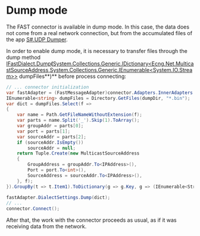 # Dump mode

The FAST connector is available in dump mode. In this case, the data does not come from a real network connection, but from the accumulated files of the app [S\#.UDP Dumper](UdpDumper.md).

In order to enable dump mode, it is necessary to transfer files through the dump method [IFastDialect.Dump](xref:StockSharp.Fix.Dialects.IFastDialect.Dump(System.Collections.Generic.IDictionary{Ecng.Net.MulticastSourceAddress,System.Collections.Generic.IEnumerable{System.IO.Stream}}))**(**[System.Collections.Generic.IDictionary\<Ecng.Net.MulticastSourceAddress,System.Collections.Generic.IEnumerable\<System.IO.Stream\>\>](xref:System.Collections.Generic.IDictionary`2) dumpFiles**)** before process connecting:

```cs
// ... connector initialization
var fastAdapter = (FastMessageAdapter)connector.Adapters.InnerAdapters.First();
IEnumerable<string> dumpFiles = Directory.GetFiles(dumpDir, "*.bin");
var dict = dumpFiles.Select(f =>
{
	var name = Path.GetFileNameWithoutExtension(f);
	var parts = name.Split('_').Skip(1).ToArray();
	var groupAddr = parts[0];
	var port = parts[1];
	var sourceAddr = parts[2];
	if (sourceAddr.IsEmpty())
		sourceAddr = null;
	return Tuple.Create(new MulticastSourceAddress
	{
		GroupAddress = groupAddr.To<IPAddress>(),
		Port = port.To<int>(),
		SourceAddress = sourceAddr.To<IPAddress>(),
	}, f);
}).GroupBy(t => t.Item1).ToDictionary(g => g.Key, g => (IEnumerable<Stream>)g.Select(p => File.OpenRead(p.Item2)).ToArray());
			
fastAdapter.DialectSettings.Dump(dict);
// ...
connector.Connect();
```

After that, the work with the connector proceeds as usual, as if it was receiving data from the network.
